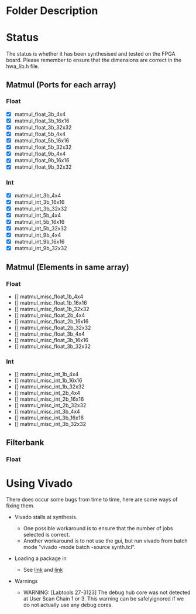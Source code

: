# Folder Description

# Status

The status is whether it has been synthesised and tested on the FPGA board.
Please remember to ensure that the dimensions are correct in the hwa_lib.h file.

## Matmul (Ports for each array)

### Float

- [x] matmul_float_3b_4x4
- [x] matmul_float_3b_16x16
- [x] matmul_float_3b_32x32
- [x] matmul_float_5b_4x4
- [x] matmul_float_5b_16x16
- [x] matmul_float_5b_32x32
- [x] matmul_float_9b_4x4
- [x] matmul_float_9b_16x16
- [x] matmul_float_9b_32x32

### Int

- [x] matmul_int_3b_4x4
- [x] matmul_int_3b_16x16
- [x] matmul_int_3b_32x32
- [x] matmul_int_5b_4x4
- [x] matmul_int_5b_16x16
- [x] matmul_int_5b_32x32
- [x] matmul_int_9b_4x4
- [x] matmul_int_9b_16x16
- [x] matmul_int_9b_32x32

## Matmul (Elements in same array)

### Float

- [] matmul_misc_float_1b_4x4
- [] matmul_misc_float_1b_16x16
- [] matmul_misc_float_1b_32x32
- [] matmul_misc_float_2b_4x4
- [] matmul_misc_float_2b_16x16
- [] matmul_misc_float_2b_32x32
- [] matmul_misc_float_3b_4x4
- [] matmul_misc_float_3b_16x16
- [] matmul_misc_float_3b_32x32

### Int

- [] matmul_misc_int_1b_4x4
- [] matmul_misc_int_1b_16x16
- [] matmul_misc_int_1b_32x32
- [] matmul_misc_int_2b_4x4
- [] matmul_misc_int_2b_16x16
- [] matmul_misc_int_2b_32x32
- [] matmul_misc_int_3b_4x4
- [] matmul_misc_int_3b_16x16
- [] matmul_misc_int_3b_32x32

## Filterbank

### Float


# Using Vivado

There does occur some bugs from time to time, here are some ways of fixing them.

* Vivado stalls at synthesis.
	* One possible workaround is to ensure that the number of jobs selected is correct.
	* Another workaround is to not use the gui, but run vivado from batch mode "vivado -mode batch -source synth.tcl".

* Loading a package in
	* See [link](https://forums.xilinx.com/t5/Simulation-and-Verification/VHDL-package-not-comiled-in-work-library-gt-Vivado-2013-3/td-p/410645) and [link](https://forums.xilinx.com/t5/7-Series-FPGAs/A-VHDL-package-in-Vivado/td-p/660301)

* Warnings
	* WARNING: [Labtools 27-3123] The debug hub core was not detected at User Scan Chain 1 or 3. This warning can be safelyignored if we do not actually use any debug cores.